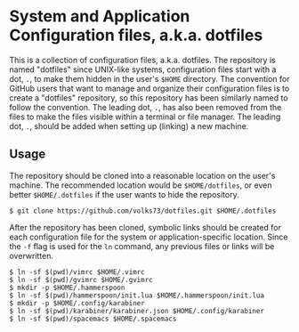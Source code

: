 # System and Application Configuration files, a.k.a. dotfiles

This is a collection of configuration files, a.k.a. dotfiles. The repository is named "dotfiles" since UNIX-like systems, configuration files start with a dot, `.`, to make them hidden in the user's `$HOME` directory. The convention for GitHub users that want to manage and organize their configuration files is to create a "dotfiles" repository, so this repository has been similarly named to follow the convention. The leading dot, `.`, has also been removed from the files to make the files visible within a terminal or file manager. The leading dot, `.`, should be added when setting up (linking) a new machine.

## Usage

The repository should be cloned into a reasonable location on the user's machine. The recommended location would be `$HOME/dotfiles`, or even better `$HOME/.dotfiles` if the user wants to hide the repository.

```
$ git clone https://github.com/volks73/dotfiles.git $HOME/.dotfiles
```

After the repository has been cloned, symbolic links should be created for each configuration file for the system or application-specific location. Since the `-f` flag is used for the `ln` command, any previous files or links will be overwritten.

```
$ ln -sf $(pwd)/vimrc $HOME/.vimrc
$ ln -sf $(pwd)/gvimrc $HOME/.gvimrc
$ mkdir -p $HOME/.hammerspoon
$ ln -sf $(pwd)/hammerspoon/init.lua $HOME/.hammerspoon/init.lua
$ mkdir -p $HOME/.config/karabiner
$ ln -sf $(pwd)/karabiner/karabiner.json $HOME/.config/karabiner
$ ln -sf $(pwd)/spacemacs $HOME/.spacemacs
```

